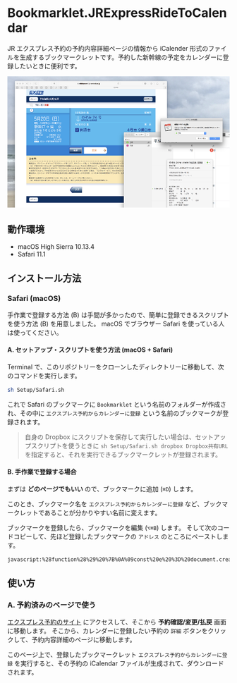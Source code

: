 # Bookmarklet.JRExpressRideToCalendar

JR エクスプレス予約の予約内容詳細ページの情報から iCalender 形式のファイルを生成するブックマークレットです。予約した新幹線の予定をカレンダーに登録したいときに便利です。

![概要](Documents/Resources/概要.png)

## 動作環境

- macOS High Sierra 10.13.4
- Safari 11.1


## インストール方法

### Safari (macOS)

手作業で登録する方法 (B) は手間が多かったので、簡単に登録できるスクリプトを使う方法 (B) を用意しました。
macOS でブラウザー Safari を使っている人は使ってください。

#### A. セットアップ・スクリプトを使う方法 (macOS + Safari)

Terminal で、このリポジトリーをクローンしたディレクトリーに移動して、次のコマンドを実行します。

```sh
sh Setup/Safari.sh
```

これで Safari のブックマークに `Bookmarklet` という名前のフォルダーが作成され、その中に `エクスプレス予約からカレンダーに登録` という名前のブックマークが登録されます。

> 自身の Dropbox にスクリプトを保存して実行したい場合は、セットアップスクリプトを使うときに `sh Setup/Safari.sh dropbox Dropbox共有URL` を指定すると、それを実行できるブックマークレットが登録されます。

#### B. 手作業で登録する場合

まずは **どのページでもいい** ので、ブックマークに追加 (`⌘D`) します。

このとき、ブックマーク名を `エクスプレス予約からカレンダーに登録` など、ブックマークレットであることが分かりやすい名前に変えます。

ブックマークを登録したら、ブックマークを編集 (`⌥⌘B`) します。
そして次のコードコピーして、先ほど登録したブックマークの `アドレス` のところにペーストします。


```html
javascript:%28function%28%29%20%7B%0A%09const%20e%20%3D%20document.createElement%28%27script%27%29%3B%0A%09const%20url%20%3D%20%27https%3A//rawgit.com/es-kumagai/Bookmarklet.JRExpressRideToCalendar/master/Bookmarklet.js%27%3B%0A%09e.charset%3D%27utf-8%27%3B%0A%09e.src%3Durl%3B%0A%09document.body.appendChild%28e%29%3B%0A%7D%29%28%29
```

## 使い方

### A. 予約済みのページで使う

[エクスプレス予約のサイト](https://shinkansen1.jr-central.co.jp/) にアクセスして、そこから **予約確認/変更/払戻** 画面に移動します。
そこから、カレンダーに登録したい予約の `詳細` ボタンをクリックして、予約内容詳細のページに移動します。

このページ上で、登録したブックマークレット `エクスプレス予約からカレンダーに登録` を実行すると、その予約の iCalendar ファイルが生成されて、ダウンロードされます。
